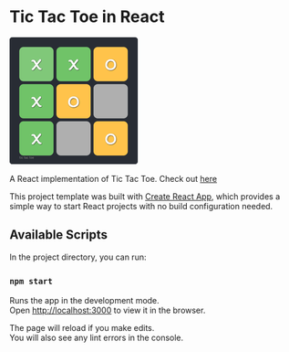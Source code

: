 # Tic Tac Toe in React

![Tic Tac Toe](./tic-tac-toe.png)<br>

A React implementation of Tic Tac Toe. Check out [here](https://alicoskun.github.io/demo/tic-tac-toe-reactapp/index.html)

This project template was built with [Create React App](https://github.com/facebookincubator/create-react-app), which provides a simple way to start React projects with no build configuration needed.

## Available Scripts

In the project directory, you can run:

### `npm start`

Runs the app in the development mode.<br>
Open [http://localhost:3000](http://localhost:3000) to view it in the browser.

The page will reload if you make edits.<br>
You will also see any lint errors in the console.